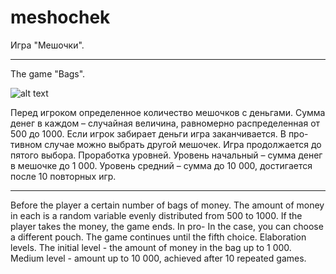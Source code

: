 # meshochek
Игра "Мешочки".
************************************************
The game "Bags".

![alt text](https://d.radikal.ru/d26/1905/98/b8ce1df4eac1.jpg)

Перед игроком определенное количество мешочков с деньгами. Сумма денег в каждом – случайная величина, равномерно распределенная от 500 до 1000.
Если игрок забирает деньги игра заканчивается. В про-
тивном случае можно выбрать другой мешочек. Игра продолжается до пятого выбора.
Проработка уровней.
Уровень начальный – сумма денег в мешочке до 1 000.
Уровень средний – сумма до 10 000, достигается после
10 повторных игр.
************************************
Before the player a certain number of bags of money. The amount of money in each is a random variable evenly distributed from 500 to 1000.
If the player takes the money, the game ends. In pro-
In the case, you can choose a different pouch. The game continues until the fifth choice.
Elaboration levels.
The initial level - the amount of money in the bag up to 1 000.
Medium level - amount up to 10 000, achieved after
10 repeated games.
